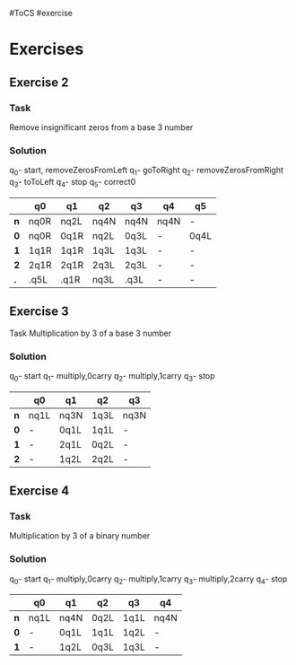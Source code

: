 #ToCS #exercise 

# Exercises
## Exercise 2
### Task
Remove insignificant zeros from a base 3 number

### Solution
q<sub>0</sub>- start, removeZerosFromLeft
q<sub>1</sub>- goToRight
q<sub>2</sub>- removeZerosFromRight
q<sub>3</sub>- toToLeft
q<sub>4</sub>- stop
q<sub>5</sub>- correct0

|       | q0   | q1   | q2   | q3   | q4   | q5   |
| ----- | ---- | ---- | ---- | ---- | ---- | ---- |
| **n** | nq0R | nq2L | nq4N | nq4N | nq4N | -    |
| **0** | nq0R | 0q1R | nq2L | 0q3L | -    | 0q4L |
| **1** | 1q1R | 1q1R | 1q3L | 1q3L | -    | -    |
| **2** | 2q1R | 2q1R | 2q3L | 2q3L | -    | -    |
| **.** | .q5L | .q1R | nq3L | .q3L | -    | -    |

## Exercise 3
Task
Multiplication by 3 of a base 3 number

### Solution
q<sub>0</sub>- start
q<sub>1</sub>- multiply,0carry
q<sub>2</sub>- multiply,1carry
q<sub>3</sub>- stop


|       | q0   | q1   | q2   | q3   |
| ----- | ---- | ---- | ---- | ---- |
| **n** | nq1L | nq3N | 1q3L | nq3N |
| **0** | -    | 0q1L | 1q1L | -    |
| **1** | -    | 2q1L | 0q2L | -    |
| **2** | -    | 1q2L | 2q2L | -    |

## Exercise 4
### Task
Multiplication by 3 of a binary number

### Solution
q<sub>0</sub>- start
q<sub>1</sub>- multiply,0carry
q<sub>2</sub>- multiply,1carry
q<sub>3</sub>- multiply,2carry
q<sub>4</sub>- stop


|       | q0   | q1   | q2   | q3   | q4   |
| ----- | ---- | ---- | ---- | ---- | ---- |
| **n** | nq1L | nq4N | 0q2L | 1q1L | nq4N |
| **0** | -    | 0q1L | 1q1L | 1q2L | -    |
| **1** | -    | 1q2L | 0q3L | 1q3L | -    |
